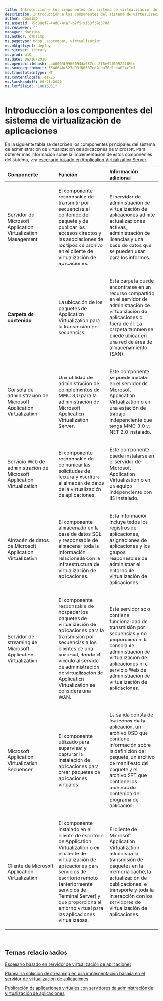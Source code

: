```yaml
---
title: Introducción a los componentes del sistema de virtualización de aplicaciones
description: Introducción a los componentes del sistema de virtualización de aplicaciones
author: dansimp
ms.assetid: 75d88ef7-44d8-4fa7-b7f5-9153f37e570d
ms.reviewer: ''
manager: dansimp
ms.author: dansimp
ms.pagetype: mdop, appcompat, virtualization
ms.mktglfcycl: deploy
ms.sitesec: library
ms.prod: w10
ms.date: 06/16/2016
ms.openlocfilehash: cab0065b9966094da687cce2f5e94069922189fc
ms.sourcegitcommit: 354664bc527d93f80687cd2eba70d1eea024c7c3
ms.translationtype: MT
ms.contentlocale: es-ES
ms.lasthandoff: 06/26/2020
ms.locfileid: "10816051"
---
```

# Introducción a los componentes del sistema de virtualización de aplicaciones


En la siguiente tabla se describen los componentes principales del sistema de administración de virtualización de aplicaciones de Microsoft. Para obtener más información sobre la implementación de estos componentes del sistema, vea [escenario basado en Application Virtualization Server](application-virtualization-server-based-scenario.md).

<table>
<colgroup>
<col width="33%" />
<col width="33%" />
<col width="33%" />
</colgroup>
<thead>
<tr class="header">
<th align="left">Componente</th>
<th align="left">Función</th>
<th align="left">Información adicional</th>
</tr>
</thead>
<tbody>
<tr class="odd">
<td align="left"><p>Servidor de Microsoft Application Virtualization Management</p></td>
<td align="left"><p>El componente responsable de transmitir por secuencias el contenido del paquete y de publicar los accesos directos y las asociaciones de los tipos de archivo en el cliente de virtualización de aplicaciones.</p></td>
<td align="left"><p>El servidor de administración de virtualización de aplicaciones admite actualizaciones activas, administración de licencias y una base de datos que se pueden usar para los informes.</p></td>
</tr>
<tr class="even">
<td align="left"><p><strong>Carpeta de contenido </strong></p></td>
<td align="left"><p>La ubicación de los paquetes de Application Virtualization para la transmisión por secuencias.</p></td>
<td align="left"><p>Esta carpeta puede encontrarse en un recurso compartido en el servidor de administración de virtualización de aplicaciones o fuera de él. La carpeta también se puede ubicar en una red de área de almacenamiento (SAN).</p></td>
</tr>
<tr class="odd">
<td align="left"><p>Consola de administración de Microsoft Application Virtualization</p></td>
<td align="left"><p>Una utilidad de administración de complementos de MMC 3,0 para la administración de Microsoft Application Virtualization Server.</p></td>
<td align="left"><p>Este componente se puede instalar en el servidor de Microsoft Application Virtualization o en una estación de trabajo independiente que tenga MMC 3.0 y. NET 2.0 instalado.</p></td>
</tr>
<tr class="even">
<td align="left"><p>Servicio Web de administración de Microsoft Application Virtualization</p></td>
<td align="left"><p>El componente responsable de comunicar las solicitudes de lectura y escritura al almacén de datos de la virtualización de aplicaciones.</p></td>
<td align="left"><p>Este componente puede instalarse en el servidor de Microsoft Application Virtualization o en un equipo independiente con IIS instalado.</p></td>
</tr>
<tr class="odd">
<td align="left"><p>Almacén de datos de Microsoft Application Virtualization</p></td>
<td align="left"><p>El componente almacenado en la base de datos SQL y responsable de almacenar toda la información relacionada con la infraestructura de virtualización de aplicaciones.</p></td>
<td align="left"><p>Esta información incluye todos los registros de aplicaciones, asignaciones de aplicaciones y los grupos responsables de administrar el entorno de virtualización de aplicaciones.</p></td>
</tr>
<tr class="even">
<td align="left"><p>Servidor de streaming de Microsoft Application Virtualization</p></td>
<td align="left"><p>El componente responsable de hospedar los paquetes de virtualización de aplicaciones para la transmisión por secuencias a los clientes de una sucursal, donde el vínculo al servidor de administración de virtualización de Application Virtualization se considera una WAN.</p></td>
<td align="left"><p>Este servidor solo contiene funcionalidad de transmisión por secuencias y no proporciona ni la consola de administración de virtualización de aplicaciones ni el servicio Web de administración de virtualización de aplicaciones.</p></td>
</tr>
<tr class="odd">
<td align="left"><p>Microsoft Application Virtualization Sequencer</p></td>
<td align="left"><p>El componente utilizado para supervisar y capturar la instalación de aplicaciones para crear paquetes de aplicaciones virtuales.</p></td>
<td align="left"><p>La salida consta de los iconos de la aplicación, un archivo OSD que contiene información sobre la definición del paquete, un archivo de manifiesto del paquete y el archivo SFT que contiene los archivos de contenido del programa de aplicación.</p></td>
</tr>
<tr class="even">
<td align="left"><p>Cliente de Microsoft Application Virtualization</p></td>
<td align="left"><p>El componente instalado en el cliente de escritorio de Application Virtualization o en el cliente de virtualización de aplicaciones para servicios de escritorio remoto (anteriormente servicios de Terminal Server) y que proporciona el entorno virtual para las aplicaciones virtualizadas.</p></td>
<td align="left"><p>El cliente de Microsoft Application Virtualization administra la transmisión de paquetes en la memoria caché, la actualización de publicaciones, el transporte y toda la interacción con los servidores de virtualización de aplicaciones.</p></td>
</tr>
</tbody>
</table>

 

## Temas relacionados


[Escenario basado en servidor de virtualización de aplicaciones](application-virtualization-server-based-scenario.md)

[Planear la solución de streaming en una implementación basada en el servidor de virtualización de aplicaciones](planning-your-streaming-solution-in-an-application-virtualization-server-based-implementation.md)

[Publicación de aplicaciones virtuales con servidores de administración de virtualización de aplicaciones](publishing-virtual-applications-using-application-virtualization-management-servers.md)

 

 





